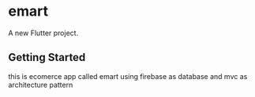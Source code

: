 # emart

A new Flutter project.

## Getting Started
this is ecomerce app   called emart  using firebase as database and mvc as architecture pattern 
